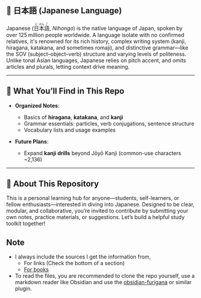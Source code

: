 ## 🌸 日本語 (Japanese Language)

Japanese (<ruby>日<rt>に</rt>本<rt>ほん</rt>語<rt>ご</rt></ruby>, _Nihongo_) is the native language of Japan, spoken by over 125 million people worldwide. A language isolate with no confirmed relatives, it's renowned for its rich history, complex writing system (kanji, hiragana, katakana, and sometimes romaji), and distinctive grammar—like the SOV (subject–object–verb) structure and varying levels of politeness. Unlike tonal Asian languages, Japanese relies on pitch accent, and omits articles and plurals, letting context drive meaning.

---
## 📘 What You’ll Find in This Repo

- **Organized Notes**:    
    - Basics of **hiragana**, **katakana**, and **kanji**
    - Grammar essentials: particles, verb conjugations, sentence structure
    - Vocabulary lists and usage examples
        
- **Future Plans**:
    - Expand **kanji drills** beyond Jōyō Kanji (common-use characters ~2,136)
---
## 🌱 About This Repository
This is a personal learning hub for anyone—students, self-learners, or fellow enthusiasts—interested in diving into Japanese. Designed to be clear, modular, and collaborative, you’re invited to contribute by submitting your own notes, practice materials, or suggestions. Let’s build a helpful study toolkit together!

## Note
- I always include the sources I get the information from,
	- For links (Check the bottom of a section)
	- [For books](https://drive.google.com/drive/folders/1xIZ9oARXz4QyvtlIDUdHpxa6gsirnUSc?usp=sharing)
- To read the files, you are recommended to clone the repo yourself, use a markdown reader like Obsidian and use the [obsidian-furigana](https://publish.obsidian.md/hub/02+-+Community+Expansions/02.05+All+Community+Expansions/Plugins/obsidian-furigana) or similar plugin.